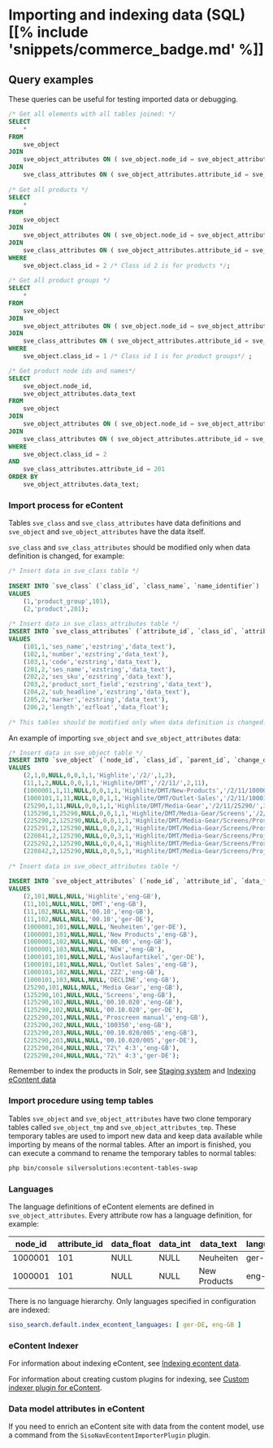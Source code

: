 # Importing and indexing data (SQL) [[% include 'snippets/commerce_badge.md' %]]

## Query examples

These queries can be useful for testing imported data or debugging.

``` sql
/* Get all elements with all tables joined: */
SELECT
    * 
FROM
    sve_object 
JOIN
    sve_object_attributes ON ( sve_object.node_id = sve_object_attributes.node_id ) 
JOIN
    sve_class_attributes ON ( sve_object_attributes.attribute_id = sve_class_attributes.attribute_id );
 
/* Get all products */
SELECT
    * 
FROM
    sve_object 
JOIN
    sve_object_attributes ON ( sve_object.node_id = sve_object_attributes.node_id ) 
JOIN
    sve_class_attributes ON ( sve_object_attributes.attribute_id = sve_class_attributes.attribute_id )
WHERE
    sve_object.class_id = 2 /* Class id 2 is for products */;
 
/* Get all product groups */
SELECT
    * 
FROM
    sve_object 
JOIN
    sve_object_attributes ON ( sve_object.node_id = sve_object_attributes.node_id ) 
JOIN
    sve_class_attributes ON ( sve_object_attributes.attribute_id = sve_class_attributes.attribute_id )
WHERE
    sve_object.class_id = 1 /* Class id 1 is for product groups*/ ;

/* Get product node ids and names*/
SELECT
    sve_object.node_id,
    sve_object_attributes.data_text
FROM
    sve_object 
JOIN
    sve_object_attributes ON ( sve_object.node_id = sve_object_attributes.node_id ) 
JOIN
    sve_class_attributes ON ( sve_object_attributes.attribute_id = sve_class_attributes.attribute_id )
WHERE
    sve_object.class_id = 2 
AND
    sve_class_attributes.attribute_id = 201
ORDER BY
    sve_object_attributes.data_text;
```

### Import process for eContent

Tables `sve_class` and `sve_class_attributes` have data definitions and `sve_object` and `sve_object_attributes` have the data itself.

`sve_class` and `sve_class_attributes` should be modified only when data definition is changed, for example:

``` sql
/* Insert data in sve_class table */
 
INSERT INTO `sve_class` (`class_id`, `class_name`, `name_identifier`)
VALUES
    (1,'product_group',101),
    (2,'product',201);
 
/* Insert data in sve_class_attributes table */
INSERT INTO `sve_class_attributes` (`attribute_id`, `class_id`, `attribute_name`, `ezdatatype`, `sort_field`)
VALUES
    (101,1,'ses_name','ezstring','data_text'),
    (102,1,'number','ezstring','data_text'),
    (103,1,'code','ezstring','data_text'),
    (201,2,'ses_name','ezstring','data_text'),
    (202,2,'ses_sku','ezstring','data_text'),
    (203,2,'product_sort_field','ezstring','data_text'),
    (204,2,'sub_headline','ezstring','data_text'),
    (205,2,'marker','ezstring','data_text'),
    (206,2,'length','ezfloat','data_float');
 
/* This tables should be modified only when data definition is changed. */
```

An example of importing `sve_object` and `sve_object_attributes` data:

``` sql
/* Insert data in sve_object table */
INSERT INTO `sve_object` (`node_id`, `class_id`, `parent_id`, `change_date`, `blocked`, `hidden`, `priority`, `section`, `url_alias`, `path_string`, `depth`, `main_node_id`)
VALUES
    (2,1,0,NULL,0,0,1,1,'Highlite','/2/',1,2),
    (11,1,2,NULL,0,0,1,1,'Highlite/DMT','/2/11/',2,11),
    (1000001,1,11,NULL,0,0,1,1,'Highlite/DMT/New-Products','/2/11/1000001/',3,1000001),
    (1000101,1,11,NULL,0,0,1,1,'Highlite/DMT/Outlet-Sales','/2/11/1000101/',3,1000101),
    (25290,1,11,NULL,0,0,1,1,'Highlite/DMT/Media-Gear','/2/11/25290/',3,25290),
    (125290,1,25290,NULL,0,0,1,1,'Highlite/DMT/Media-Gear/Screens','/2/11/25290/125290/',4,125290),
    (225290,2,125290,NULL,0,0,1,1,'Highlite/DMT/Media-Gear/Screens/Proscreen-manual','/2/11/25290/125290/225290/',5,225290),
    (225291,2,125290,NULL,0,0,2,1,'Highlite/DMT/Media-Gear/Screens/Proscreen-manual_1','/2/11/25290/125290/225291/',5,225291),
    (220841,2,125290,NULL,0,0,3,1,'Highlite/DMT/Media-Gear/Screens/Projection-Screen-4-3','/2/11/25290/125290/220841/',5,220841),
    (225292,2,125290,NULL,0,0,4,1,'Highlite/DMT/Media-Gear/Screens/Proscreen-manual_2','/2/11/25290/125290/225292/',5,225292),
    (220842,2,125290,NULL,0,0,5,1,'Highlite/DMT/Media-Gear/Screens/Projection-Screen-4-3-Manual','/2/11/25290/125290/220842/',5,220842);
 
/* Insert data in sve_obect_attributes table */
 
INSERT INTO `sve_object_attributes` (`node_id`, `attribute_id`, `data_float`, `data_int`, `data_text`, `language`)
VALUES
    (2,101,NULL,NULL,'Highlite','eng-GB'),
    (11,101,NULL,NULL,'DMT','eng-GB'),
    (11,102,NULL,NULL,'00.10','eng-GB'),
    (11,102,NULL,NULL,'00.10','ger-DE'),
    (1000001,101,NULL,NULL,'Neuheiten','ger-DE'),
    (1000001,101,NULL,NULL,'New Products','eng-GB'),
    (1000001,102,NULL,NULL,'00.00','eng-GB'),
    (1000001,103,NULL,NULL,'NEW','eng-GB'),
    (1000101,101,NULL,NULL,'Auslaufartikel','ger-DE'),
    (1000101,101,NULL,NULL,'Outlet Sales','eng-GB'),
    (1000101,102,NULL,NULL,'ZZZ','eng-GB'),
    (1000101,103,NULL,NULL,'DECLINE','eng-GB'),
    (25290,101,NULL,NULL,'Media Gear','eng-GB'),
    (125290,101,NULL,NULL,'Screens','eng-GB'),
    (125290,102,NULL,NULL,'00.10.020','eng-GB'),
    (125290,102,NULL,NULL,'00.10.020','ger-DE'),
    (225290,201,NULL,NULL,'Proscreen manual','eng-GB'),
    (225290,202,NULL,NULL,'100350','eng-GB'),
    (225290,203,NULL,NULL,'00.10.020/005','eng-GB'),
    (225290,203,NULL,NULL,'00.10.020/005','ger-DE'),
    (225290,204,NULL,NULL,'72\" 4:3','eng-GB'),
    (225290,204,NULL,NULL,'72\" 4:3','ger-DE');
```

Remember to index the products in Solr, see [Staging system](../../econtent_features/staging_system.md) and [Indexing eContent data](../../econtent_features/indexing_econtent_data/indexing_econtent_data.md)

### Import procedure using temp tables

Tables `sve_object` and `sve_object_attributes` have two clone temporary tables called `sve_object_tmp` and `sve_object_attributes_tmp`.
These temporary tables are used to import new data and keep data available while importing by means of the normal tables.
After an import is finished, you can execute a command to rename the temporary tables to normal tables:

``` bash
php bin/console silversolutions:econtent-tables-swap
```

### Languages

The language definitions of eContent elements are defined in `sve_object_attributes`. Every attribute row has a language definition, for example:

|node_id|attribute_id |   data_float | data_int  |  data_text    | language|
|---|---|---|---|---|---|
|1000001|101          |   NULL       | NULL      |  Neuheiten    | ger-DE|
|1000001|101          |   NULL       | NULL      |  New Products | eng-GB|

There is no language hierarchy. Only languages specified in configuration are indexed:

``` yaml
siso_search.default.index_econtent_languages: [ ger-DE, eng-GB ]
```

### eContent Indexer

For information about indexing eContent, see [Indexing econtent data](../../econtent_features/indexing_econtent_data/indexing_econtent_data.md).

For information about creating custom plugins for indexing, see [Custom indexer plugin for eContent](../econtent_search_cookbook/custom_indexer_plugin_for_econtent).

### Data model attributes in eContent

If you need to enrich an eContent site with data from the content model, use a command from the `SisoNavEcontentImporterPlugin` plugin. 
